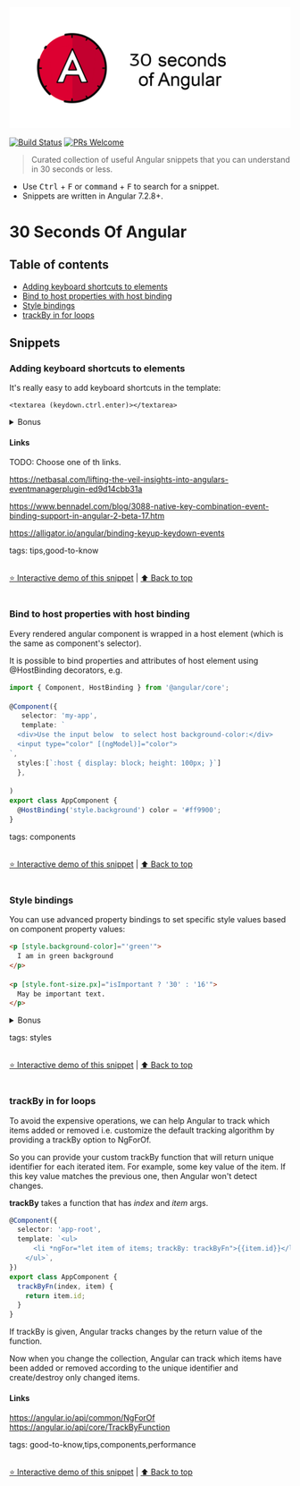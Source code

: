 [![Logo 30 Seconds of Angular](/templates/logo.png)](https://github.com/nycJSorg/30-seconds-of-angular)


[![Build Status](https://travis-ci.com/nycJSorg/30-seconds-of-angular.svg?branch=master)](https://travis-ci.com/nycJSorg/30-seconds-of-angular) [![PRs Welcome](https://img.shields.io/badge/PRs-welcome-brightgreen.svg)](http://makeapullrequest.com)

> Curated collection of useful Angular snippets that you can understand in 30 seconds or less.



* Use <kbd>Ctrl</kbd> + <kbd>F</kbd> or <kbd>command</kbd> + <kbd>F</kbd> to search for a snippet.
* Snippets are written in Angular 7.2.8+.

# 30 Seconds Of Angular

## Table of contents

* [Adding keyboard shortcuts to elements](#Adding-keyboard-shortcuts-to-elements)
* [Bind to host properties with host binding](#Bind-to-host-properties-with-host-binding)
* [Style bindings](#Style-bindings)
* [trackBy in for loops](#trackBy-in-for-loops)

## Snippets
### Adding keyboard shortcuts to elements
It's really easy to add keyboard shortcuts in the template: 
```
<textarea (keydown.ctrl.enter)></textarea>
```

<details>
<summary>Bonus</summary>

```html
<input (keydown.enter)="...">
<input (keydown.a)="...">
<input (keydown.esc)="...">
<input (keydown.shift.esc)="...">
<input (keydown.control)="...">
<input (keydown.alt)="...">
<input (keydown.meta)="...">
<input (keydown.9)="...">
<input (keydown.tab)="...">
<input (keydown.backspace)="...">
<input (keydown.arrowup)="...">
<input (keydown.shift.arrowdown)="...">
<input (keydown.shift.control.z)="...">
<input (keydown.f4)="...">
```
</details>

#### Links
TODO: Choose one of th links.

https://netbasal.com/lifting-the-veil-insights-into-angulars-eventmanagerplugin-ed9d14cbb31a

https://www.bennadel.com/blog/3088-native-key-combination-event-binding-support-in-angular-2-beta-17.htm

https://alligator.io/angular/binding-keyup-keydown-events

tags: tips,good-to-know



<br>[⭐ Interactive demo of this snippet](https://codelab-next.firebaseapp.com/angular/30-seconds/0) | [⬆ Back to top](#table-of-contents)<br><br>
### Bind to host properties with host binding
Every rendered angular component is wrapped in a host element (which is the same as component's selector).

It is possible to bind properties and attributes of host element using @HostBinding decorators, e.g. 

```typescript
import { Component, HostBinding } from '@angular/core';

@Component({
   selector: 'my-app', 
   template: `
  <div>Use the input below  to select host background-color:</div>
  <input type="color" [(ngModel)]="color"> 
`,
  styles:[`:host { display: block; height: 100px; }`]
  },
  
)
export class AppComponent {
  @HostBinding('style.background') color = '#ff9900';
}
```



tags: components



<br>[⭐ Interactive demo of this snippet](https://codelab-next.firebaseapp.com/angular/30-seconds/1) | [⬆ Back to top](#table-of-contents)<br><br>
### Style bindings
You can use advanced property bindings to set specific style values based on component property values: 

```html
<p [style.background-color]="'green'">
  I am in green background
</p>

<p [style.font-size.px]="isImportant ? '30' : '16'">
  May be important text.
</p>

```

<details>
<summary>Bonus</summary>

```html
<!-- Width in pixels -->
<div [style.width.px]="pxWidth"></div>

<!-- Font size in percentage relative to the parent -->
<div [style.font-size.%]="percentageSize">...</div>

<!-- Height relative to the viewport height -->
<div [style.height.vh]="vwHeight"></div>
```
</details>


tags: styles



<br>[⭐ Interactive demo of this snippet](https://codelab-next.firebaseapp.com/angular/30-seconds/2) | [⬆ Back to top](#table-of-contents)<br><br>
### trackBy in for loops
To avoid the expensive operations, we can help Angular to track which items added or removed i.e. customize the default tracking algorithm by providing a trackBy option to NgForOf.

So you can provide your custom trackBy function that will return unique identifier for each iterated item. 
For example, some key value of the item. If this key value matches the previous one, then Angular won't detect changes.

**trackBy** takes a function that has _index_ and _item_ args. 

```typescript
@Component({
  selector: 'app-root',
  template: `<ul>
      <li *ngFor="let item of items; trackBy: trackByFn">{{item.id}}</li>
    </ul>`,
})
export class AppComponent { 
  trackByFn(index, item) {
    return item.id;
  }
}
```
If trackBy is given, Angular tracks changes by the return value of the function. 

Now when you change the collection, Angular can track which items have been added or removed according to the unique identifier and create/destroy only changed items.


#### Links
https://angular.io/api/common/NgForOf
https://angular.io/api/core/TrackByFunction

tags: good-to-know,tips,components,performance



<br>[⭐ Interactive demo of this snippet](https://codelab-next.firebaseapp.com/angular/30-seconds/3) | [⬆ Back to top](#table-of-contents)<br><br>
